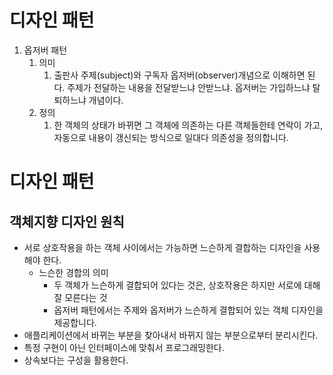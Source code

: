 # 디자인 패턴
1. 옵저버 패턴
    1. 의미
        1. 출판사 주제(subject)와 구독자 옵저버(observer)개념으로 이해하면 된다. 주제가 전달하는 내용을 전달받느냐 안받느냐. 옵저버는 가입하느냐 탈퇴하느냐 개념이다.
    2. 정의
        1. 한 객체의 상태가 바뀌면 그 객체에 의존하는 다른 객체들한테 연락이 가고, 자동으로 내용이 갱신되는 방식으로 일대다 의존성을 정의합니다. 

# 디자인 패턴 

## 객체지향 디자인 원칙
- 서로 상호작용을 하는 객체 사이에서는 가능하면 느슨하게 결합하는 디자인을 사용해야 한다.
    - 느슨한 경합의 의미 
        - 두 객체가 느슨하게 결합되어 있다는 것은, 상호작용은 하지만 서로에 대해 잘 모른다는 것
        - 옵저버 패턴에서는 주제와 옵저버가 느슨하게 결합되어 있는 객체 디자인을 제공합니다.
- 애플리케이션에서 바뀌는 부분을 찾아내서 바뀌지 않는 부분으로부터 분리시킨다.
- 특정 구현이 아닌 인터페이스에 맞춰서 프로그래밍한다. 
- 상속보다는 구성을 활용한다.